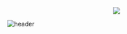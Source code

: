 <div align="center">
  <img src="https://capsule-render.vercel.app/api?type=cylinder&color=0064ff&height=100&section=header&text=Jiwon's%20Github&fontSize=40&fontColor=ffffff&animation=blinking" />
</div>

![header](https://capsule-render.vercel.app/api?type=waving&color=bcbcbc&height=300)


<br><br><br><br>
<!-- [![Typing SVG](https://readme-typing-svg.demolab.com/?lines=Welcome+to+Jiwon's+Github;Follow+Me+(seojiwonn))](https://git.io/typing-svg) -->

<!-- contact -->
<!--<h3 align="center">✉️ Contact ✉️</h3>
<div align="center">-->
  <!-- instagram -->
  <!--<a href="https://www.instagram.com/seoiiwon">
    <img
      src="https://img.shields.io/badge/@seoiiwon-202632?style=for-the-badge&logo=instagram&logoColor=D300C5"/>
  </a>-->
  <!-- naverblog -->
  <!--<a href="https://blog.naver.com/wldnjstj99">
    <img
      src="https://img.shields.io/badge/naverblog-202632?style=for-the-badge&logo=naver&logoColor=2DB400"/>
  </a>-->
  <!-- tistroy -->
 <!-- <a href="https://happyjiwon.tistory.com">
    <img
      src="https://img.shields.io/badge/Tistory-202632?style=for-the-badge&logo=Tistory&logoColor=white"/>
  </a>-->
  <br>
  <!-- navermail -->
  <!--<a href="mailto:wldnjstj99@naver.com">
    <img
      src="https://img.shields.io/badge/wldnjstj99@naver.com-2DB400?style=for-the-badge&logo=naver&logoColor=white"/>
  </a>-->
  <!-- gmail -->
  <!--<a href="mailto:wldnjstj99@gmail.com">
    <img
      src="https://img.shields.io/badge/wldnjstj99@gmail.com-D14836?style=for-the-badge&logo=gmail&logoColor=white"/>
  </a>-->
</div>

<br><br>

<!-- stack -->
<!--<h3 align="center">📖 Tech Stack 📖</h3>
<div align="center">
  <img src="https://img.shields.io/badge/python-3670A0?style=for-the-badge&logo=python&logoColor=ffdd54" />&nbsp 
  <img src="https://img.shields.io/badge/fastapi-009688?style=for-the-badge&logo=fastapi&logoColor=white" />&nbsp
  <img src="https://img.shields.io/badge/java-EC2025?style=for-the-badge&logo=Java&logoColor=ffdd54" />&nbsp
  <img src="https://img.shields.io/badge/spring-fffffe?style=for-the-badge&logo=spring&logoColor=6DB33F" />&nbsp
</div>
<div align="center">
  <img src="https://img.shields.io/badge/javascript-F7DF1E.svg?style=for-the-badge&logo=javascript&logoColor=20232a" />&nbsp
  <img src="https://img.shields.io/badge/html5-E34F26.svg?style=for-the-badge&logo=html5&logoColor=white" />&nbsp
  <img src="https://img.shields.io/badge/css3-1572B6.svg?style=for-the-badge&logo=css3&logoColor=white" />&nbsp
</div> -->

<br><br>

<!-- tools -->
<!--<h3 align="center">🔨 Tools ⛏️</h3>
<div align="center">
  <img src="https://img.shields.io/badge/github-181717.svg?style=for-the-badge&logo=github&logoColor=white" />&nbsp
  <img src="https://img.shields.io/badge/Notion-F3F3F3.svg?style=for-the-badge&logo=notion&logoColor=black" />&nbsp
  <img src="https://img.shields.io/badge/figma-F24E1E.svg?style=for-the-badge&logo=figma&logoColor=white" />&nbsp
</div>
<div align="center">
  <img src="https://img.shields.io/badge/VSCode-2C2C32.svg?style=for-the-badge&logo=visual-studio-code&logoColor=22ABF3" />&nbsp
  <img src="https://img.shields.io/badge/Colab-2C2C32.svg?style=for-the-badge&logo=googlecolab&logoColor=F9AB00" />&nbsp
  <img src="https://img.shields.io/badge/Visual Studio-2C2C32.svg?style=for-the-badge&logo=visualstudio&logoColor=F37726" />&nbsp
</div>
<div align="center">
  <img src="https://img.shields.io/badge/intellij idea-2C2C32.svg?style=for-the-badge&logo=intellijidea&logoColor=FC315E" />&nbsp
  <img src="https://img.shields.io/badge/jupyter-2C2C32.svg?style=for-the-badge&logo=jupyter&logoColor=F37726" />&nbsp
</div>-->

<br><br> 
